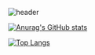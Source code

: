 <!-- 헤더 -->
![header](https://capsule-render.vercel.app/api?type=wave&color=auto&height=330&section=header&text=nami's%20github&fontSize=70)


<!-- 깃허브 stats -->
[![Anurag's GitHub stats](https://github-readme-stats.vercel.app/api?username=unam98)](https://github.com/unam98/github-readme-stats)


<!-- 자주 사용한 언어 -->
[![Top Langs](https://github-readme-stats.vercel.app/api/top-langs/?username=unam98)](https://github.com/unam98/github-readme-stats)
<!--
**unam98/unam98** is a ✨ _special_ ✨ repository because its `README.md` (this file) appears on your GitHub profile.

Here are some ideas to get you started:

- 🔭 I’m currently working on ...
- 🌱 I’m currently learning ...
- 👯 I’m looking to collaborate on ...
- 🤔 I’m looking for help with ...
- 💬 Ask me about ...
- 📫 How to reach me: ...
- 😄 Pronouns: ...
- ⚡ Fun fact: ...
-->

